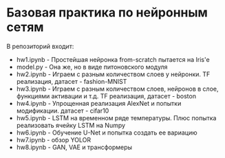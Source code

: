 # Базовая практика по нейронным сетям

В репозиторий входит:

* hw1.ipynb - Простейшая нейронка from-scratch пытается на Iris'e
* model.py - Она же, но в виде питоновского модуля
* hw2.ipynb - Играем с разным количеством слоев у нейронки. TF реализация, датасет - fashion-MNIST
* hw3.ipynb - Играем с разным количеством слоев, нейронов в слое, функциями активации и т.д. TF реализация, датасет - boston
* hw4.ipynb - Упрощенная реализация AlexNet и попытки модификации. датасет - cifar10
* hw5.ipynb - LSTM на временном ряде температуры. Плюс попытка реализовать ячейку LSTM на Numpy
* hw6.ipynb - Обучение U-Net и попытка создать ее вариацию
* hw7.ipynb - обзор YOLOR
* hw8.ipynb - GAN, VAE и трансформеры

